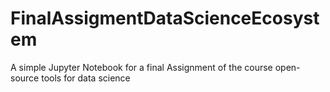 # FinalAssigmentDataScienceEcosystem
A simple Jupyter Notebook for a final Assignment of the course open-source tools for data science
